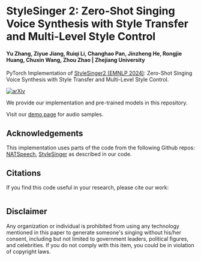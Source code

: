 # StyleSinger 2: Zero-Shot Singing Voice Synthesis with Style Transfer and Multi-Level Style Control

#### Yu Zhang, Ziyue Jiang, Ruiqi Li, Changhao Pan, Jinzheng He, Rongjie Huang, Chuxin Wang, Zhou Zhao | Zhejiang University

PyTorch Implementation of [StyleSinger2 (EMNLP 2024)](https://arxiv.org/abs/2409.15977): Zero-Shot Singing Voice Synthesis with Style Transfer and Multi-Level Style Control.

[![arXiv](https://img.shields.io/badge/arXiv-Paper-<COLOR>.svg)](https://arxiv.org/abs/2409.15977)

We provide our implementation and pre-trained models in this repository.

Visit our [demo page](https://stylesinger2.github.io/) for audio samples.

## Acknowledgements

This implementation uses parts of the code from the following Github repos:
[NATSpeech](https://github.com/NATSpeech/NATSpeech),
[StyleSinger](https://github.com/AaronZ345/StyleSinger)
as described in our code.

## Citations ##

If you find this code useful in your research, please cite our work:
```bib

```

## Disclaimer ##

Any organization or individual is prohibited from using any technology mentioned in this paper to generate someone's singing without his/her consent, including but not limited to government leaders, political figures, and celebrities. If you do not comply with this item, you could be in violation of copyright laws.

